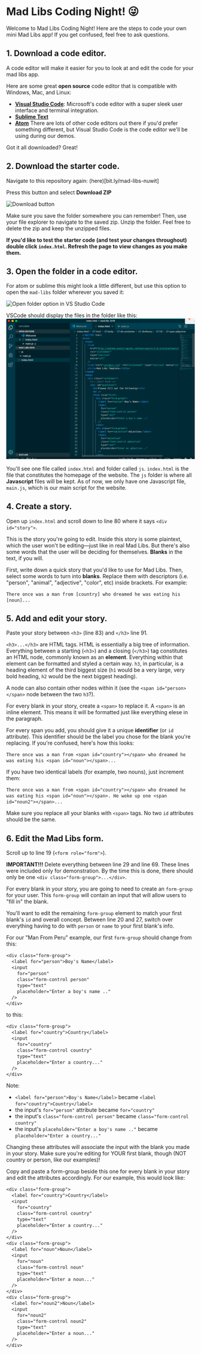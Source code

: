 # Mad Libs Coding Night! 😜 

Welcome to Mad Libs Coding Night! Here are the steps to code your own mini Mad Libs app! If you get confused, feel free to ask questions. 

## 1. Download a code editor.
A code editor will make it easier for you to look at and edit the code for your mad libs app. 

Here are some great **open source** code editor that is compatible with Windows, Mac, and Linux:
- **[Visual Studio Code](https://code.visualstudio.com/download)**: Microsoft's code editor with a super sleek user interface and terminal integration.  
- **[Sublime Text](https://www.sublimetext.com/)**
- **[Atom](https://atom.io/)**
There are lots of other code editors out there if you'd prefer something different, but Visual Studio Code is the code editor we'll be using during our demos. 

Got it all downloaded? Great!

## 2. Download the starter code.

Navigate to this repository again: (here)[bit.ly/mad-libs-nuwit]

Press this button and select **Download ZIP**

![Download button](https://help.github.com/assets/images/help/repository/clone-repo-clone-url-button.png)

Make sure you save the folder somewhere you can remember! Then, use your file explorer to navigate to the saved zip. Unzip the folder. Feel free to delete the zip and keep the unzipped files. 

**If you'd like to test the starter code (and test your changes throughout) double click `index.html`. Refresh the page to view changes as you make them.**

## 3. Open the folder in a code editor.

For atom or sublime this might look a little different, but use this option to open the `mad-libs` folder wherever you saved it:

![Open folder option in VS Studio Code](https://s3.amazonaws.com/webucator-how-tos/2352.png)

VSCode should display the files in the folder like this:
![alt text](https://raw.githubusercontent.com/nuwit/mad-libs/img-branch/img/vscode-layout.png)

You'll see one file called `index.html` and folder called `js`. `index.html` is the file that constitutes the homepage of the website. The `js` folder is where all **Javascript** files will be kept. As of now, we only have one Javascript file, `main.js`, which is our main script for the website. 

## 4. Create a story.

Open up `index.html` and scroll down to line 80 where it says `<div id="story">`.

This is the story you're going to edit. Inside this story is some plaintext, which the user won't be editing—just like in real Mad Libs. But there's also some words that the user will be deciding for themselves. **Blanks** in the text, if you will. 

First, write down a quick story that you'd like to use for Mad Libs. Then, select some words to turn into **blanks**. Replace them with descriptors (i.e. "person", "animal", "adjective", "color", etc) inside brackets. For example:

```
There once was a man from [country] who dreamed he was eating his [noun]...
```

## 5. Add and edit your story. 
Paste your story between `<h3>` (line 83) and `</h3>` line 91. 

`<h3>...</h3>` are HTML tags. HTML is essentially a big tree of information. Everything between a starting (`<h3>`) and a closing (`</h3>`) tag constitutes an HTML node, commonly known as an **element**. Everything within that element can be formatted and styled a certain way. `h3`, in particular, is a heading element of the third biggest size (`h1` would be a very large, very bold heading, `h2` would be the next biggest heading). 

A node can also contain other nodes within it (see the `<span id="person></span>` node between the two `h3`?).

For every blank in your story, create a `<span>` to replace it. A `<span>` is an inline element. This means it will be formatted just like everything elese in the paragraph. 

For every span you add, you should give it a unique **identifier** (or `id` attribute). This identifier should be the label you chose for the blank you're replacing. If you're confused, here's how this looks:

```
There once was a man from <span id="country"></span> who dreamed he was eating his <span id="noun"></span>...
```

If you have two identical labels (for example, two nouns), just increment them:

```
There once was a man from <span id="country"></span> who dreamed he was eating his <span id="noun"></span>. He woke up one <span id="noun2"></span>...
```

Make sure you replace all your blanks with `<span>` tags. No two `id` attributes should be the same. 

## 6. Edit the Mad Libs form. 

Scroll up to line 19 (`<form role="form">`).

**IMPORTANT!!!** Delete everything between line 29 and line 69. These lines were included only for demonstration. By the time this is done, there should only be one `<div class="form-group">...</div>`. 

For every blank in your story, you are going to need to create an `form-group` for your user. This `form-group` will contain an input that will allow users to "fill in" the blank. 

You'll want to edit the remaining `form-group` element to match your first blank's `id` and overall concept. Between line 20 and 27, switch over everything having to do with `person` or `name` to your first blank's info. 

For our "Man From Peru" example, our first `form-group` should change from this:

```
<div class="form-group">
  <label for="person">Boy's Name</label>
  <input
    for="person"
    class="form-control person"
    type="text"
    placeholder="Enter a boy's name .."
  />
</div>
```

to this:

```
<div class="form-group">
  <label for="country">Country</label>
  <input
    for="country"
    class="form-control country"
    type="text"
    placeholder="Enter a country..."
  />
</div>

```

Note:
- `<label for="person">Boy's Name</label>` became `<label for="country">Country</label>`
- the input's `for="person"` attribute became `for="country"`
- the input's `class="form-control person"` became `class="form-control country"`
- the input's `placeholder="Enter a boy's name .."` became `placeholder="Enter a country..."`

Changing these attributes will associate the input with the blank you made in your story. Make sure you're editing for YOUR first blank, though (NOT country or person, like our examples)! 

Copy and paste a form-group beside this one for every blank in your story and edit the attributes accordingly. For our example, this would look like:

```
<div class="form-group">
  <label for="country">Country</label>
  <input
    for="country"
    class="form-control country"
    type="text"
    placeholder="Enter a country..."
  />
</div>
<div class="form-group">
  <label for="noun">Noun</label>
  <input
    for="noun"
    class="form-control noun"
    type="text"
    placeholder="Enter a noun..."
  />
</div>
<div class="form-group">
  <label for="noun2">Noun</label>
  <input
    for="noun2"
    class="form-control noun2"
    type="text"
    placeholder="Enter a noun..."
  />
</div>
```


